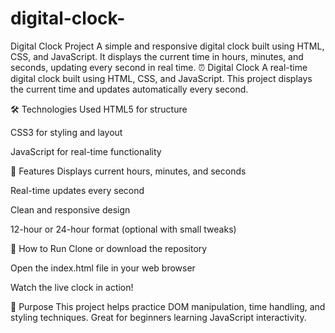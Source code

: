 # digital-clock-
Digital Clock Project A simple and responsive digital clock built using HTML, CSS, and JavaScript. It displays the current time in hours, minutes, and seconds, updating every second in real time.
⏰ Digital Clock
A real-time digital clock built using HTML, CSS, and JavaScript. This project displays the current time and updates automatically every second.

🛠️ Technologies Used
HTML5 for structure

CSS3 for styling and layout

JavaScript for real-time functionality

🚀 Features
Displays current hours, minutes, and seconds

Real-time updates every second

Clean and responsive design

12-hour or 24-hour format (optional with small tweaks)

📂 How to Run
Clone or download the repository

Open the index.html file in your web browser

Watch the live clock in action!

🎯 Purpose
This project helps practice DOM manipulation, time handling, and styling techniques. Great for beginners learning JavaScript interactivity.
